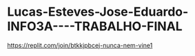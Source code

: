 # Lucas-Esteves-Jose-Eduardo-INFO3A----TRABALHO-FINAL
https://replit.com/join/btkkjpbcej-nunca-nem-vine1
